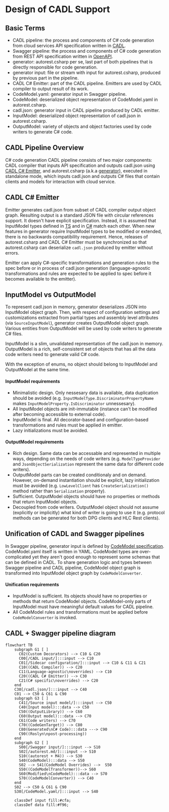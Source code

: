 # Design of CADL Support

## Basic Terms
- CADL pipeline: the process and components of C# code generation from cloud services API specification written in [CADL](https://github.com/microsoft/cadl).
- Swagger pipeline: the process and components of C# code generation from REST API specification written in [OpenAPI](https://swagger.io/).
- generator: autorest.csharp per se, last part of both pipelines that is directly responsible for code generation.
- generator input: file or stream with input for autorest.csharp, produced by previous part in the pipeline.
- CADL C# Emitter: part of the CADL pipeline. Emitters are used by CADL compiler to output result of its work.
- CodeModel.yaml: generator input in Swagger pipeline.
- CodeModel: deserialized object representation of CodeModel.yaml in autorest.csharp.
- cadl.json: generator input in CADL pipeline produced by CADL emitter.
- InputModel: deserialized object representation of cadl.json in autorest.csharp.
- OutputModel: variety of objects and object factories used by code writers to generate C# code.

## CADL Pipeline Overview

C# code generation CADL pipeline consists of two major components: CADL compiler that inputs API specification and outputs cadl.json using [CADL C# Emitter](https://github.com/Azure/autorest.csharp/tree/feature/v3/src/CADL.Extension/Emitter.Csharp), and autorest.csharp (a.k.a [generator](https://github.com/Azure/autorest.csharp/tree/feature/v3/src/AutoRest.CSharp)), executed in standalone mode, which inputs cadl.json and outputs C# files that contain  clients and models for interaction with cloud service.

## CADL C# Emitter
Emitter generates cadl.json from subset of CADL compiler output object graph. Resulting output is a standard JSON file with circular references support. It doesn't have explicit specification. Instead, it is assumed that InputModel types defined in [TS](https://github.com/Azure/autorest.csharp/tree/feature/v3/src/CADL.Extension/Emitter.Csharp/src/type) and in [C#](https://github.com/Azure/autorest.csharp/tree/feature/v3/src/AutoRest.CSharp/Common/Input) match each other. When new features in generator require InputModel types to be modified or extended, there is no backwards compatibility requirement. Hence, releases of autorest.csharp and CADL C# Emitter must be synchronized so that autorest.csharp can deserialize `cadl.json` produced by emitter without errors.

Emitter can apply C#-specific transformations and generation rules to the spec before or in process of cadl.json generation (language-agnostic transformations and rules are expected to be applied to spec before it becomes available to the emitter).

## InputModel vs OutputModel

To represent cadl.json in memory, generator deserializes JSON into InputModel object graph. Then, with respect of configuration settings and customizations extracted from partial types and assembly level attributes (via `SourceInputModel`), generator creates OutputModel object graph. Various entities from OutputModel will be used by code writers to generate C# files. 

InputModel is a slim, unvalidated representation of the cadl.json in memory. OutputModel is a rich, self-consistent set of objects that has all the data code writers need to generate valid C# code.

With the exception of enums, no object should belong to InputModel and OutputModel at the same time.

#### InputModel requirements
- Minimalistic design. Only nessesary data is available, data duplication should be avoided (e.g. `InputModelType.DiscriminatorPropertyName` makes `InputModelProperty.IsDiscriminator` unnessesary). 
- All InputModel objects are init-immutable (instance can't be modified after becoming accessible to external code).
- InputModel is final. All decorator-based and configuration-based transformations and rules must be applied in emitter.
- Lazy initializations must be avoided.

#### OutputModel requirements
- Rich design. Same data can be accessable and represented in multiple ways, depending on the needs of code writers (e.g. `ModelTypeProvider` and `JsonObjectSerialization` represent the same data for different code writers).
- OutputModel parts can be created conditionaly and on demand. However, on-demand instantiation should be explicit, lazy initialization must be avoided (e.g. `LowLevelClient` has `CreateSerialization()` method rather than `Serialization` property).
- Sufficient. OutputModel objects should have no properties or methods that return InputModel objects.
- Decoupled from code writers. OutputModel object should not assume (explicitly or implicitly) what kind of writer is going to use it (e.g. protocol methods can be generated for both DPG clients and HLC Rest clients).

## Unification of CADL and Swagger pipelines

In Swagger pipeline, generator input is defined by [CodeModel specification](https://github.com/Azure/autorest/blob/main/packages/libs/codemodel/.resources/all-in-one/json/code-model.json). CodeModel.yaml itself is written in YAML. CodeModel types are over-complicated yet they aren't good enough to represent some schemas that can be defined in CADL. To share generation logic and types between Swagger pipeline and CADL pipeline, CodeModel object graph is transformed into InputModel object graph by `CodeModelConverter`. 

#### Unification requirements

- InputModel is sufficient. Its objects should have no properties or methods that return CodeModel objects. CodeModel-only parts of InputModel must have meaningful default values for CADL pipeline.  
- All CodeModel rules and transformations must be applied before `CodeModelConverter` is invoked.

## CADL + Swagger pipeline diagram

```mermaid
flowchart TB
    subgraph G1 [ ]
      C02(Custom Decorators) --> C10 & C20
      C00[/CADL input/]:::input --> C10
      C01[/Sidecar configuration/]:::input --> C10 & C11 & C21
      C10((CADL Compiler)) --> C20
      C11(Language-agnostic\noverrides) --> C10
      C20((CADL C# Emitter)) --> C30
      C21(C# specific\noverrides) --> C20
    end
    C30[/cadl.json/]:::input --> C40
    C01 --> C50 & C61 & C90
    subgraph G3 [ ]
      C41[/Source input model/]:::input --> C50
      C40(Input model):::data --> C50
      C50((OutputLibrary)) --> C60
      C60(Output model):::data --> C70
      C61(Code writers) --> C70
      C70((CodeGenTarget)) --> C80
      C80(Generated\nC# Code):::data ---> C90
      C90((Roslyn\npost-processing))
    end
    subgraph G2 [ ]
      S00[/Swagger input/]:::input --> S10
      S02[/autorest.md/]:::input --> S10
      S10((autorest + M4)) --> S30
      S40(CodeModel):::data --> S50
      S02 --> S41(CodeModel Overrides) -->  S50
      S50((CodeModelTransformer))--> S60
      S60(Modified\nCodeModel):::data --> S70
      S70((CodeModelConverter)) --> C40
    end
    S02 --> C50 & C61 & C90
    S30[/CodeModel.yaml/]:::input --> S40

    classDef input fill:#cfa;
    classDef data fill:#f96;
```
